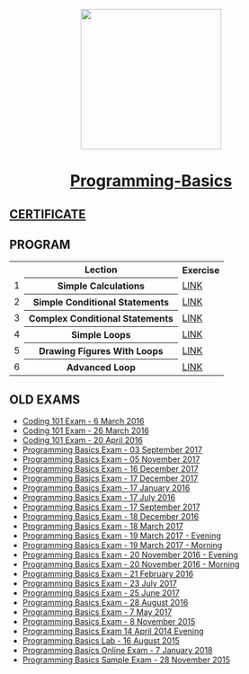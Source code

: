 <p align="center"><img src="http://spaceappschallengebulgaria.eu/sites/default/files/softuni.png" width = 250 /></p>

# <a href="https://softuni.bg/trainings/1826/programming-basics-with-csharp-january-2018" rel="Programming-Basics"><p align="center"> Programming-Basics <p></a>

## <a href="https://softuni.bg/certificates/details/52126/7aa51e16" > CERTIFICATE </a>

## PROGRAM
<table>
<tr>
  <th></th><th>Lection</th><th>Exercise</th>
</tr>
<tr>
  <td>1</td>
  <th>Simple Calculations</th>
  <td><a href="https://github.com/kallyy7/CSharpBasics/tree/master/Simple%20Calculations" >LINK</a></td>
</tr>
<tr>
  <td>2</td>
  <th>Simple Conditional Statements</th>
  <td><a href="https://github.com/kallyy7/CSharp-Basics/tree/master/Simple%20Conditional%20Statements" >LINK</a></td>
<tr>
    <td>3</td>
    <th>Complex Conditional Statements</th>
    <td><a href="https://github.com/kallyy7/CSharp-Basics/tree/master/Complex%20Conditional%20Statements" >LINK</a></td>
</tr>
</tr>
  <tr>
  <td>4</td>
    <th>Simple Loops</th>
    <td><a href="https://github.com/kallyy7/CSharpBasics/tree/master/Simple%20Loops" > LINK</a></td>
</tr>
  <tr>
  <td>5</td>
    <th>Drawing Figures With Loops</th>
    <td><a href="https://github.com/kallyy7/CSharpBasics/tree/master/Drawing%20Figures%20with%20Loops" >LINK</a></td>
</tr>
<tr>
  <td>6</td>
    <th>Advanced Loop</th>
    <td><a href="https://github.com/kallyy7/CSharpBasics/tree/master/Advanced%20Loops" >LINK</a></td>
</tr>
  </table>

## OLD EXAMS
- <a href="https://github.com/kallyy7/CSharpBasics/tree/master/Coding%20101%20Exam%20-%206%20March%202016" > Coding 101 Exam - 6 March 2016 </a>
- <a href="https://github.com/kallyy7/CSharpBasics/tree/master/Coding%20101%20Exam%20-%2026%20March%202016" > Coding 101 Exam - 26 March 2016 </a>
- <a href="https://github.com/kallyy7/CSharpBasics/tree/master/Coding%20101%20Exam%20-%2024%20April%202016" > Coding 101 Exam - 20 April 2016 </a>
- <a href="https://github.com/kallyy7/CSharpBasics/tree/master/Programming%20Basics%20Exam%20-%2003%20September%202017" > Programming Basics Exam - 03 September 2017 </a>
- <a href="https://github.com/kallyy7/CSharpBasics/tree/master/Programming%20Basics%20Exam%20-%2005%20November%202017" > Programming Basics Exam - 05 November 2017 </a>
- <a href="https://github.com/kallyy7/CSharpBasics/tree/master/Programming%20Basics%20Exam%20-%2016%20December%202017" > Programming Basics Exam - 16 December 2017 </a>
- <a href="https://github.com/kallyy7/CSharpBasics/tree/master/Programming%20Basics%20Exam%20-%2017%20December%202017" > Programming Basics Exam - 17 December 2017 </a>
- <a href="https://github.com/kallyy7/CSharpBasics/tree/master/Programming%20Basics%20Exam%20-%2017%20January%202016" > Programming Basics Exam - 17 January 2016 </a>
- <a href="https://github.com/kallyy7/CSharpBasics/tree/master/Programming%20Basics%20Exam%20-%2017%20July%202016" > Programming Basics Exam - 17 July 2016 </a>
- <a href="https://github.com/kallyy7/CSharpBasics/tree/master/Programming%20Basics%20Exam%20-%2017%20September%202017" > Programming Basics Exam - 17 September 2017 </a>
- <a href="https://github.com/kallyy7/CSharpBasics/tree/master/Programming%20Basics%20Exam%20-%2018%20December%202016" > Programming Basics Exam - 18 December 2016 </a>
- <a href="https://github.com/kallyy7/CSharpBasics/tree/master/Programming%20Basics%20Exam%20-%2018%20March%202017" > Programming Basics Exam - 18 March 2017 </a>
- <a href="https://github.com/kallyy7/CSharpBasics/tree/master/Programming%20Basics%20Exam%20-%2019%20March%202017%20-%20Evening" > Programming Basics Exam - 19 March 2017 - Evening </a>
- <a href="https://github.com/kallyy7/CSharpBasics/tree/master/Programming%20Basics%20Exam%20-%2019%20March%202017%20-%20Morning" > Programming Basics Exam - 19 March 2017 - Morning </a>
- <a href="https://github.com/kallyy7/CSharpBasics/tree/master/Programming%20Basics%20Exam%20-%2020%20November%202016%20-%20Evening" > Programming Basics Exam - 20 November 2016 - Evening </a>
- <a href="https://github.com/kallyy7/CSharpBasics/tree/master/Programming%20Basics%20Exam%20-%2020%20November%202016%20-%20Morning" > Programming Basics Exam - 20 November 2016 - Morning </a>
- <a href="https://github.com/kallyy7/CSharpBasics/tree/master/Programming%20Basics%20Exam%20-%2021%20February%202016" > Programming Basics Exam - 21 February 2016 </a>
- <a href="https://github.com/kallyy7/CSharpBasics/tree/master/Programming%20Basics%20Exam%20-%2023%20July%202017" > Programming Basics Exam - 23 July 2017 </a>
- <a href="https://github.com/kallyy7/CSharpBasics/tree/master/Programming%20Basics%20Exam%20-%2025%20June%202017" > Programming Basics Exam - 25 June 2017 </a>
- <a href="https://github.com/kallyy7/CSharpBasics/tree/master/Programming%20Basics%20Exam%20-%2028%20August%202016" > Programming Basics Exam - 28 August 2016 </a>
- <a href="https://github.com/kallyy7/CSharpBasics/tree/master/Programming%20Basics%20Exam%20-%207%20May%202017" > Programming Basics Exam - 7 May 2017 </a>
- <a href="https://github.com/kallyy7/CSharpBasics/tree/master/Programming%20Basics%20Exam%20-%208%20November%202015" > Programming Basics Exam - 8 November 2015 </a>
- <a href="https://github.com/kallyy7/CSharpBasics/tree/master/Programming%20Basics%20Exam%2014%20April%202014%20Evening" > Programming Basics Exam 14 April 2014 Evening </a>
- <a href="https://github.com/kallyy7/CSharpBasics/tree/master/Programming%20Basics%20Lab%20-%2016%20August%202015" > Programming Basics Lab - 16 August 2015 </a>
- <a href="https://github.com/kallyy7/CSharpBasics/tree/master/Programming%20Basics%20Online%20Exam%20-%207%20January%202018" > Programming Basics Online Exam - 7 January 2018 </a>
- <a href="https://github.com/kallyy7/CSharpBasics/tree/master/Programming%20Basics%20Sample%20Exam%20-%2028%20November%202015" > Programming Basics Sample Exam - 28 November 2015 </a>


